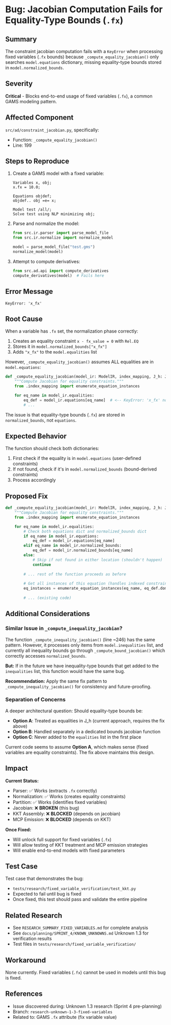 # Bug: Jacobian Computation Fails for Equality-Type Bounds (`.fx`)

## Summary

The constraint jacobian computation fails with a `KeyError` when processing fixed variables (`.fx` bounds) because `_compute_equality_jacobian()` only searches `model.equations` dictionary, missing equality-type bounds stored in `model.normalized_bounds`.

## Severity

**Critical** - Blocks end-to-end usage of fixed variables (`.fx`), a common GAMS modeling pattern.

## Affected Component

`src/ad/constraint_jacobian.py`, specifically:
- Function: `_compute_equality_jacobian()`
- Line: 199

## Steps to Reproduce

1. Create a GAMS model with a fixed variable:
   ```gams
   Variables x, obj;
   x.fx = 10.0;
   
   Equations objdef;
   objdef.. obj =e= x;
   
   Model test /all/;
   Solve test using NLP minimizing obj;
   ```

2. Parse and normalize the model:
   ```python
   from src.ir.parser import parse_model_file
   from src.ir.normalize import normalize_model
   
   model = parse_model_file("test.gms")
   normalize_model(model)
   ```

3. Attempt to compute derivatives:
   ```python
   from src.ad.api import compute_derivatives
   compute_derivatives(model)  # Fails here
   ```

## Error Message

```
KeyError: 'x_fx'
```

## Root Cause

When a variable has `.fx` set, the normalization phase correctly:
1. Creates an equality constraint `x - fx_value = 0` with `Rel.EQ`
2. Stores it in `model.normalized_bounds["x_fx"]`
3. Adds `"x_fx"` to the `model.equalities` list

However, `_compute_equality_jacobian()` assumes ALL equalities are in `model.equations`:

```python
def _compute_equality_jacobian(model_ir: ModelIR, index_mapping, J_h: JacobianStructure) -> None:
    """Compute Jacobian for equality constraints."""
    from .index_mapping import enumerate_equation_instances

    for eq_name in model_ir.equalities:
        eq_def = model_ir.equations[eq_name]  # <-- KeyError: 'x_fx' not here!
        # ...
```

The issue is that equality-type bounds (`.fx`) are stored in `normalized_bounds`, not `equations`.

## Expected Behavior

The function should check both dictionaries:
1. First check if the equality is in `model.equations` (user-defined constraints)
2. If not found, check if it's in `model.normalized_bounds` (bound-derived constraints)
3. Process accordingly

## Proposed Fix

```python
def _compute_equality_jacobian(model_ir: ModelIR, index_mapping, J_h: JacobianStructure) -> None:
    """Compute Jacobian for equality constraints."""
    from .index_mapping import enumerate_equation_instances

    for eq_name in model_ir.equalities:
        # Check both equations dict and normalized_bounds dict
        if eq_name in model_ir.equations:
            eq_def = model_ir.equations[eq_name]
        elif eq_name in model_ir.normalized_bounds:
            eq_def = model_ir.normalized_bounds[eq_name]
        else:
            # Skip if not found in either location (shouldn't happen)
            continue
        
        # ... rest of the function proceeds as before
        
        # Get all instances of this equation (handles indexed constraints)
        eq_instances = enumerate_equation_instances(eq_name, eq_def.domain, model_ir)
        
        # ... (existing code)
```

## Additional Considerations

### Similar Issue in `_compute_inequality_jacobian`?

The function `_compute_inequality_jacobian()` (line ~246) has the same pattern. However, it processes only items from `model.inequalities` list, and currently all inequality bounds go through `_compute_bound_jacobian()` which correctly accesses `normalized_bounds`.

**But:** If in the future we have inequality-type bounds that get added to the `inequalities` list, this function would have the same bug.

**Recommendation:** Apply the same fix pattern to `_compute_inequality_jacobian()` for consistency and future-proofing.

### Separation of Concerns

A deeper architectural question: Should equality-type bounds be:
- **Option A**: Treated as equalities in J_h (current approach, requires the fix above)
- **Option B**: Handled separately in a dedicated bounds jacobian function
- **Option C**: Never added to the `equalities` list in the first place

Current code seems to assume **Option A**, which makes sense (fixed variables are equality constraints). The fix above maintains this design.

## Impact

**Current Status:**
- Parser: ✅ Works (extracts `.fx` correctly)
- Normalization: ✅ Works (creates equality constraints)
- Partition: ✅ Works (identifies fixed variables)
- Jacobian: ❌ **BROKEN** (this bug)
- KKT Assembly: ❌ **BLOCKED** (depends on jacobian)
- MCP Emission: ❌ **BLOCKED** (depends on KKT)

**Once Fixed:**
- Will unlock full support for fixed variables (`.fx`)
- Will allow testing of KKT treatment and MCP emission strategies
- Will enable end-to-end models with fixed parameters

## Test Case

Test case that demonstrates the bug:
- `tests/research/fixed_variable_verification/test_kkt.py`
- Expected to fail until bug is fixed
- Once fixed, this test should pass and validate the entire pipeline

## Related Research

- See `RESEARCH_SUMMARY_FIXED_VARIABLES.md` for complete analysis
- See `docs/planning/SPRINT_4/KNOWN_UNKNOWNS.md` Unknown 1.3 for verification results
- Test files in `tests/research/fixed_variable_verification/`

## Workaround

None currently. Fixed variables (`.fx`) cannot be used in models until this bug is fixed.

## References

- Issue discovered during: Unknown 1.3 research (Sprint 4 pre-planning)
- Branch: `research-unknown-1-3-fixed-variables`
- Related to: GAMS `.fx` attribute (fix variable value)
